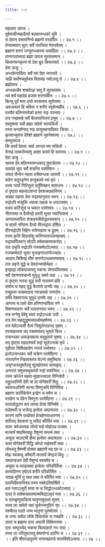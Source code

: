```yaml
---
title: ०२७

---
```

महातपा उवाच ।  
पूर्वमासीन्महादैत्यो बलवानन्धको भुवि ।  
स देवान् वशमानिन्ये ब्रह्मणो वरदर्पितः ।। २७.१ ।।  
तेनात्मवान् सुराः सर्वे त्याजिता मेरुपर्वतम् ।  
ब्रह्माणं शरणं जग्मुरन्धकस्य भयार्दिताः ।। २७.२ ।।  
तानागतांस्तदा ब्रह्मा उवाच सुरसत्तमान् ।  
किमागमनकृत्यं वो देवा ब्रूत किमास्यते ।। २७.३ ।।  
देवा ऊचुः ।  
अन्धकेनार्दिताः सर्वे वयं देवा जगत्पते ।  
त्राहि सर्वांश्चतुर्वक्त्र पितामह नमोऽस्तु ते ।। २७.४ ।।  
ब्रह्मोवाच ।  
अन्धकान्नैव शक्तोऽहं त्रातुं वै सुरसत्तमाः ।  
भवं शर्वं महादेवं व्रजाम शरणार्थिनः ।। २७.५ ।।  
किन्तु पूर्वं मया दत्तो वरस्तस्य सुरोत्तमाः ।  
अवध्यस्त्वं हि भविता न शरीरं स्पृशेन्महीम् ।। २७.६ ।।  
तस्यैवं बलिनस्त्वेको हन्ता रुद्रः परन्तपः ।  
तत्र गच्छामहे सर्वे कैलासनिलयं प्रभुम् ।। २७.७ ।।  
एवमुक्त्वा ययौ ब्रह्मा सदेवो भवसन्निधौ ।  
तस्य सन्दर्शनाद् रुद्रः प्रत्युत्थानादिकाः क्रियाः ।  
कृत्वाभ्युवाच देवेशो ब्रह्माणं भुवनेश्वरम् ।। २७.८ ।।  
शम्भुरुवाच ।  
किं कार्यं देवताः सर्वा आगता मम सन्निधौ ।  
येनाहं तत्करोम्याशु आज्ञा कार्या हि सत्वरम् ।। २७.९ ।।  
देवा ऊचुः ।  
रक्षस्व देव बलिनस्त्वन्धकाद् दुष्टचेतसः ।। २७.१० ।।  
यावदेवं सुरा सर्वे शंसन्ति परमेष्ठिनः ।  
तावत् सैन्येन महता तत्रैवान्धक आययौ ।। २७.११ ।।  
बलेन चतुरङ्गेण हन्तुकामो भवं मृधे ।  
तस्य भार्यां गिरिसुतां हर्तुमिच्छन् ससाधनः ।। २७.१२ ।।  
तं दृष्ट्वा सहसाऽयान्तं देवशक्रप्रहारिणम् ।  
सन्नह्य सहसा देवा रुद्रस्यानुचरा भवन् ।। २७.१३ ।।  
रुद्रोऽपि वासुकिं ध्यात्वा तक्षकं च धनञ्जयम् ।  
वलयं कटिंसूत्रं च चकार परमेश्वरः ।। २७.१४ ।।  
नीलनामा च दैत्येन्द्रो हस्ती भूत्वा भवान्तिकम् ।  
आगतस्त्वरितः शक्रहस्तीवोद्धतरूपवान् ।। २७.१५ ।।  
स ज्ञातो नन्दिना दैत्यो वीरभद्राय दर्शितः ।  
वीरभद्रोऽपि सिंहेन रूपेणाहत्य च द्रुतम् ।। २७.१६ ।।  
तस्य कृत्तिं विदार्याशु करिणस्त्वञ्जनप्रभाम् ।  
रुद्रायार्पितवान् सोऽपि तमेवाम्बरमाकरोत् ।  
ततः प्रभृति रुद्रोऽपि गजचर्मपटोऽभवत् ।। २७.१७ ।।  
गजचर्म्मपटो भूत्वा भुजङ्गाभरणोज्ज्वलः ।  
आदाय त्रिशिखं भीमं सगणोऽन्धकमन्वयात् ।। २७.१८ ।।  
ततः प्रवृत्ते युद्धे च देवदानवयोर्महत् ।  
इन्द्राद्या लोकपालास्तु स्कन्दः सेनापतिस्तथा ।  
सर्वे देवगणाश्चान्ये युयुधुः समरे तदा ।। २७.१९ ।।  
तं दृष्ट्वा नारदा युद्धं ययौ नारायणं प्रति ।  
शशंस च महद् युद्धं कैलासे दानवैः सह ।। २७.२० ।।  
तच्छ्रुत्वा चक्रमादाय गरुडस्थो जनार्दनः ।  
तमेव देशमागत्य युयुधे दानवैः सह ।। २७.२१ ।।  
आगत्य च ततो देवा हरिणाप्यायिता रणे ।  
विषण्णवदनाः सर्वे पलायनपरा भवन् ।। २७.२२ ।।  
तत्र भग्नेषु देवेषु स्वयं रुद्रोऽन्धकं ययौ ।  
तत्र तेन महद्युद्धमभवल्लोमहर्षणम् ।। २७.२३ ।।  
तत्र देवोऽप्यसौ दैत्यं त्रिशूलेनाहनद् भृशम् ।  
तस्याहतस्य यद् रक्तमपतद् भूतले किल ।  
तत्रान्धका असङ्ख्याता बभूवुरपरे भृशम् ।। २७.२४ ।।  
तद् दृष्ट्वा महदाश्चर्यं रुद्रो शूलेऽन्धकं मृधे ।  
गृहीत्वा त्रिशिखाग्रेण ननर्त्त परमेश्वरः ।। २७.२५ ।।  
इतरेऽप्यन्धकाः सर्वे चक्रेण परमेष्ठिना ।  
नारायणेन निहतास्तत्र येऽन्ये समुत्थिताः । २७.२६ ।।  
असृग्धारातुषारैस्तु शूलप्रोतस्य चासकृत् ।  
अनारतं समुत्तस्थुस्ततो रुद्रो रुषान्वितः ।। २७.२७ ।।  
तस्य क्रोधेन महता मुखाज्ज्वाला विनिर्ययौ ।  
तद्रूपधारिणी देवी यां तां योगेश्वरीं विदुः ।। २७.२८ ।।  
स्वरूपधारिणी चान्या विष्णुनापि विनिर्मिता ।  
ब्रह्मणा कार्तिकेयेन इन्द्रेण च यमेन च ।  
वराहेण च देवेन विष्णुना परमेष्ठिना ।। २७.२९ ।।  
पातालोद्धरणं रूपं तस्या देव्या विनिर्ममे ।  
माहेश्वरी च राजेन्द्र इत्येता अष्टमारतः ।। २७.३० ।।  
कारणं तानि यत्प्रोक्तं क्षेत्रज्ञेनावधारणम् ।  
शरीराद् देवतानां तु तदिदं कीर्तितं मया ।। २७.३१ ।।  
कामः क्रोधस्तथा लोभो मदो मोहोऽथ पञ्चमः ।  
मात्सर्यं षष्ठमित्याहुः पैशुन्यं सप्तमं तथा ।  
असूया चाऽष्टमी ज्ञेया इत्येता अष्टमातरः ।। २७.३२ ।।  
कामं योगेश्वरीं विद्धि क्रोधो माहेश्वरीं तथा ।  
लोभस्तु वैष्णवी प्रोक्ता ब्रह्माणी मद एव च ।। २७.३३ ।।  
मोहः स्वयम्भूः कौमारी मात्सर्यं चेन्द्रजं विदुः ।  
यमदण्डधरा देवी पैशुन्यं स्वयमेव च ।  
असूया च वराहाख्या इत्येताः परिकीर्तिताः ।। २७.३४ ।।  
कामादिगण एषोऽयं शरीरे परिकीर्तितः ।  
जग्राह मूर्त्तिं तु यथा तथा ते कीर्तितं मया ।। २७.३५ ।।  
एताभिर्देवताभिश्च तस्य रक्तेऽतिशोषिते ।  
क्षयं गताऽऽसुरी माया स च सिद्धोऽन्धकोऽभवत् ।  
एतत् ते सर्वमाख्यातमात्मविद्याऽमृतं मया ।। २७.३६ ।।  
य एतच्छृणुयान्नित्यं मातॄणामुद्भवं शुभम् ।  
तस्य ताः सर्वतो रक्षां कुर्वन्त्यनुदिनं नृप ।। २७.३७ ।।  
यश्चैतत् पठते जन्म मातॄणां पुरुषोत्तम ।  
स धन्यः सर्वदा लोके शिवलोकं च गच्छति ।। २७.३८ ।।  
तासां च ब्रह्मणा दत्ता अष्टमी तिथिरुत्तमा ।  
एताः सम्पूजयेद् भक्त्या बिल्वाहारो नरः सदा ।  
तस्य ताः परितुष्टास्तु क्षेमारोग्यं ददन्ति च ।। २७.३९ ।।  
।। इति श्रीवराहपुराणे भगवच्छास्त्रे सप्तविंशोऽध्यायः ।। २७ ।।